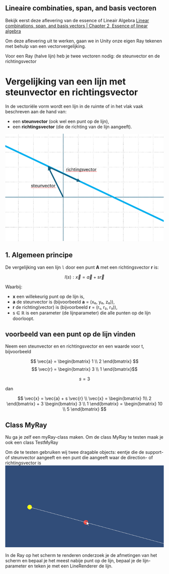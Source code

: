 ## Lineaire combinaties, span, and basis vectoren

Bekijk eerst deze aflevering van de essence of Lineair Algebra
<a href="https://youtu.be/k7RM-ot2NWY?feature=shared" target="_blank">Linear combinations, span, and basis vectors | Chapter 2, Essence of linear algebra</a>

Om deze aflevering uit te werken, gaan we in Unity onze eigen Ray tekenen met behulp van een vectorvergelijking.

Voor een Ray (halve lijn) heb je twee vectoren nodig: de steunvector en de richtingsvector

# Vergelijking van een lijn met steunvector en richtingsvector

In de vectoriële vorm wordt een lijn in de ruimte of in het vlak vaak beschreven aan de hand van:
- een **steunvector** (ook wel een punt op de lijn),
- een **richtingsvector** (die de richting van de lijn aangeeft).

<img src="images/SteunEnRichting.png" height="50%">

## 1. Algemeen principe

De vergelijking van een lijn `l` door een punt **A** met een richtingsvector **r** is:


$$ l(s): \vec{x} = \vec{a} + s \vec{r} $$

Waarbij:
- **x** een willekeurig punt op de lijn is,
- **a** de steunvector is (bijvoorbeeld **a** = (x₀, y₀, z₀)),
- **r** de richting(vector) is (bijvoorbeeld **r** = (r₁, r₂, r₃)),
- s ∈ ℝ is een parameter (de lijnparameter) die alle punten op de lijn doorloopt.

## voorbeeld van een punt op de lijn vinden

Neem een steunvector en en richtingsvector en een waarde voor t, bijvoorbeeld

$$ \vec{a} = \begin{bmatrix}
1 \\
2
\end{bmatrix} $$
$$ 
\vec{r} = \begin{bmatrix}
    3 \\
    1
\end{bmatrix}$$

$$s = 3$$


dan 

$$ \vec{x} = \vec{a} + s \vec{r} \\
\vec{x} = \begin{bmatrix}
    1\\
    2 
\end{bmatrix} + 3 \begin{bmatrix}
    3 \\ 1
\end{bmatrix} = \begin{bmatrix}
    10 \\ 5
\end{bmatrix}
$$


## Class MyRay

Nu ga je zelf een myRay-class maken. Om de class MyRay te testen maak je ook een class TestMyRay

Om de te testen gebruiken wij twee dragable objects: eentje die  de support- of steunvector aangeeft en een punt die aangeeft waar de direction- of richtingsvector is
<img src="images/RayClass.gif">

In de Ray op het scherm te renderen onderzoek je de afmetingen van het scherm en bepaal je het meest nabije punt op de lijn, bepaal je de lijn-parameter en teken je met een LineRenderer de lijn. 

